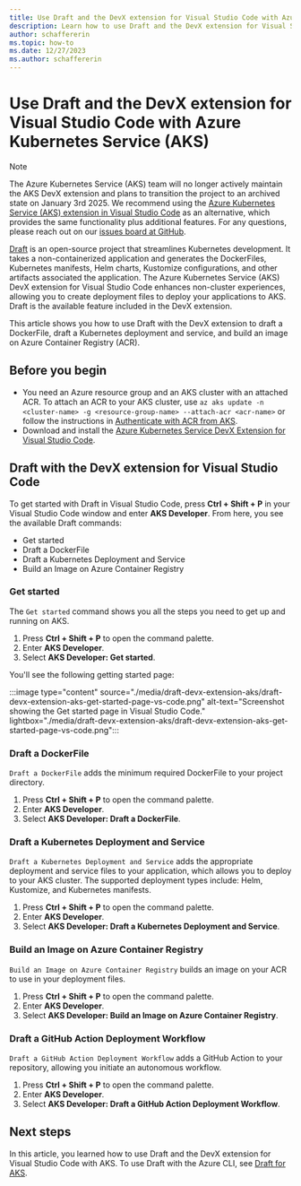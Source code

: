```yaml
---
title: Use Draft and the DevX extension for Visual Studio Code with Azure Kubernetes Service (AKS)
description: Learn how to use Draft and the DevX extension for Visual Studio Code with Azure Kubernetes Service (AKS)
author: schaffererin
ms.topic: how-to
ms.date: 12/27/2023
ms.author: schaffererin
---
```


# Use Draft and the DevX extension for Visual Studio Code with Azure Kubernetes Service (AKS)

> [!NOTE]
>The Azure Kubernetes Service (AKS) team will no longer actively maintain the AKS DevX extension and plans to transition the project to an archived state on January 3rd 2025. We recommend using the [Azure Kubernetes Service (AKS) extension in Visual Studio Code] as an alternative, which provides the same functionality plus additional features. For any questions, please reach out on our [issues board at GitHub].

[Draft][draft] is an open-source project that streamlines Kubernetes development. It takes a non-containerized application and generates the DockerFiles, Kubernetes manifests, Helm charts, Kustomize configurations, and other artifacts associated the application. The Azure Kubernetes Service (AKS) DevX extension for Visual Studio Code enhances non-cluster experiences, allowing you to create deployment files to deploy your applications to AKS. Draft is the available feature included in the DevX extension.

This article shows you how to use Draft with the DevX extension to draft a DockerFile, draft a Kubernetes deployment and service, and build an image on Azure Container Registry (ACR).

## Before you begin

* You need an Azure resource group and an AKS cluster with an attached ACR. To attach an ACR to your AKS cluster, use `az aks update -n <cluster-name> -g <resource-group-name> --attach-acr <acr-name>` or follow the instructions in [Authenticate with ACR from AKS][aks-acr-authenticate].
* Download and install the [Azure Kubernetes Service DevX Extension for Visual Studio Code][devx-extension].

## Draft with the DevX extension for Visual Studio Code

To get started with Draft in Visual Studio Code, press **Ctrl + Shift + P** in your Visual Studio Code window and enter **AKS Developer**. From here, you see the available Draft commands:

* Get started
* Draft a DockerFile
* Draft a Kubernetes Deployment and Service
* Build an Image on Azure Container Registry

### Get started

The `Get started` command shows you all the steps you need to get up and running on AKS.

1. Press **Ctrl + Shift + P** to open the command palette.
2. Enter **AKS Developer**.
3. Select **AKS Developer: Get started**.

You'll see the following getting started page:

:::image type="content" source="./media/draft-devx-extension-aks/draft-devx-extension-aks-get-started-page-vs-code.png" alt-text="Screenshot showing the Get started page in Visual Studio Code." lightbox="./media/draft-devx-extension-aks/draft-devx-extension-aks-get-started-page-vs-code.png":::

### Draft a DockerFile

`Draft a DockerFile` adds the minimum required DockerFile to your project directory.

1. Press **Ctrl + Shift + P** to open the command palette.
2. Enter **AKS Developer**.
3. Select **AKS Developer: Draft a DockerFile**.

### Draft a Kubernetes Deployment and Service

`Draft a Kubernetes Deployment and Service` adds the appropriate deployment and service files to your application, which allows you to deploy to your AKS cluster. The supported deployment types include: Helm, Kustomize, and Kubernetes manifests.

1. Press **Ctrl + Shift + P** to open the command palette.
2. Enter **AKS Developer**.
3. Select **AKS Developer: Draft a Kubernetes Deployment and Service**.

### Build an Image on Azure Container Registry

`Build an Image on Azure Container Registry` builds an image on your ACR to use in your deployment files.

1. Press **Ctrl + Shift + P** to open the command palette.
2. Enter **AKS Developer**.
3. Select **AKS Developer: Build an Image on Azure Container Registry**.

### Draft a GitHub Action Deployment Workflow

`Draft a GitHub Action Deployment Workflow` adds a GitHub Action to your repository, allowing you initiate an autonomous workflow.

1. Press **Ctrl + Shift + P** to open the command palette.
2. Enter **AKS Developer**.
3. Select **AKS Developer: Draft a GitHub Action Deployment Workflow**.

## Next steps

In this article, you learned how to use Draft and the DevX extension for Visual Studio Code with AKS. To use Draft with the Azure CLI, see [Draft for AKS][draft-aks-cli].

<!-- LINKS -->

[draft-aks-cli]: ../aks/draft.md
[aks-acr-authenticate]: ../aks/cluster-container-registry-integration.md
[devx-extension]: https://marketplace.visualstudio.com/items?itemName=ms-kubernetes-tools.aks-devx-tools
[draft]: https://github.com/Azure/draft
[Azure Kubernetes Service (AKS) extension in Visual Studio Code]: https://learn.microsoft.com/azure/aks/aks-extension-vs-code#installation
[issues board at GitHub]: https://github.com/Azure/aks-devx-tools/issues

